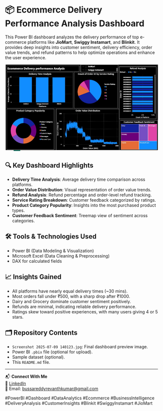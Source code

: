 # 📦 Ecommerce Delivery Performance Analysis Dashboard

This Power BI dashboard analyzes the delivery performance of top e-commerce platforms like **JioMart**, **Swiggy Instamart**, and **Blinkit**. It provides deep insights into customer sentiment, delivery efficiency, order value trends, and refund patterns to help optimize operations and enhance the user experience.

![Ecommerce Delivery Dashboard](./Screenshot%202025-07-09%20140123.jpg)

## 🔍 Key Dashboard Highlights

- **Delivery Time Analysis**: Average delivery time comparison across platforms.
- **Order Value Distribution**: Visual representation of order value trends.
- **Refund Analysis**: Refund percentage and order-level refund tracking.
- **Service Rating Breakdown**: Customer feedback categorized by ratings.
- **Product Category Popularity**: Insights into the most purchased product types.
- **Customer Feedback Sentiment**: Treemap view of sentiment across categories.

## 🛠 Tools & Technologies Used

- Power BI (Data Modeling & Visualization)
- Microsoft Excel (Data Cleaning & Preprocessing)
- DAX for calculated fields

## 📈 Insights Gained

- All platforms have nearly equal delivery times (~30 mins).
- Most orders fall under ₹500, with a sharp drop after ₹1000.
- Dairy and Grocery dominate customer sentiment positively.
- Refunds are minimal, indicating reliable delivery performance.
- Ratings skew toward positive experiences, with many users giving 4 or 5 stars.

## 🗂️ Repository Contents

- `Screenshot 2025-07-09 140123.jpg`: Final dashboard preview image.
- Power BI `.pbix` file (optional for upload).
- Sample dataset (optional).
- This `README.md` file.

---

📬 **Connect With Me**  
🔗 [LinkedIn](https://www.linkedin.com/in/bussa-reddy-revanth-kumar)  
📧 Email: bussareddyrevanthkumar@gmail.com

#PowerBI #Dashboard #DataAnalytics #Ecommerce #BusinessIntelligence #DeliveryAnalysis #CustomerInsights #Blinkit #SwiggyInstamart #JioMart

